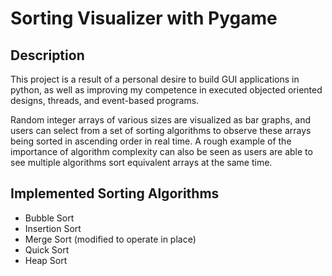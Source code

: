 # Sorting Visualizer with Pygame

<!-- <p align="center">
  <a href="https://example.com/">
    <img src="https://via.placeholder.com/72" alt="Logo" width=72 height=72>
  </a>

  <h3 align="center">Logo</h3>

  <p align="center">
    A sorting algorithm visualizer built with Pygame
    <br>
</p> -->

## Description
This project is a result of a personal desire to build GUI applications in python, as well as improving my competence in executed objected oriented designs, threads, and event-based programs.

Random integer arrays of various sizes are visualized as bar graphs, and users can select from a set of sorting algorithms to observe these arrays being sorted in ascending order in real time. A rough example of the importance of algorithm complexity can also be seen as users are able to see multiple algorithms sort equivalent arrays at the same time. 
## Implemented Sorting Algorithms
- Bubble Sort
- Insertion Sort
- Merge Sort (modified to operate in place)
- Quick Sort
- Heap Sort




